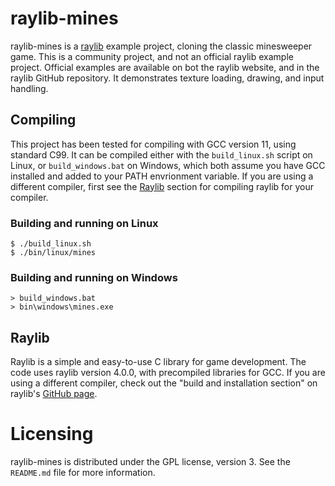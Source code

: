 # raylib-mines
raylib-mines is a [raylib](https://www.raylib.com/) example project, cloning the classic minesweeper game. This is a community project, and not an official raylib example project. Official examples are available on bot the raylib website, and in the raylib GitHub repository. It demonstrates texture loading, drawing, and input handling.

## Compiling
This project has been tested for compiling with GCC version 11, using standard C99. It can be compiled either with the `build_linux.sh` script on Linux, or `build_windows.bat` on Windows, which both assume you have GCC installed and added to your PATH envrionment variable. If you are using a different compiler, first see the [Raylib](#Raylib) section for compiling raylib for your compiler.

### Building and running on Linux
```
$ ./build_linux.sh
$ ./bin/linux/mines
```

### Building and running on Windows
```
> build_windows.bat
> bin\windows\mines.exe
```

## Raylib
Raylib is a simple and easy-to-use C library for game development. The code uses raylib version 4.0.0, with precompiled libraries for GCC. If you are using a different compiler, check out the "build and installation section" on raylib's [GitHub page](https://github.com/raysan5/raylib).

# Licensing
raylib-mines is distributed under the GPL license, version 3. See the `README.md` file for more information.